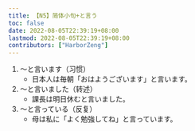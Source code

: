 ```yaml
---
title: 【N5】简体小句+と言う
toc: false
date: 2022-08-05T22:39:19+08:00
lastmod: 2022-08-05T22:39:19+08:00
contributors: ["HarborZeng"]
---
```


1. ～と言います（习惯）
   - 日本人は毎朝「おはようございます」と言います。
2. ～と言いました（转述）
   - 課長は明日休むと言いました。
3. ～と言っている（反复）
   - 母は私に「よく勉強してね」と言っています。

